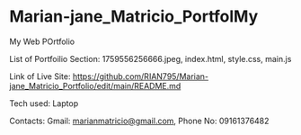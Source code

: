 # Marian-jane_Matricio_PortfolMy 

My Web POrtfolio

List of Portfoilio Section: 1759556256666.jpeg, index.html, style.css, main.js

Link of Live Site: https://github.com/RIAN795/Marian-jane_Matricio_Portfolio/edit/main/README.md

Tech used: Laptop

Contacts: Gmail: marianmatricio@gmail.com, Phone No: 09161376482
